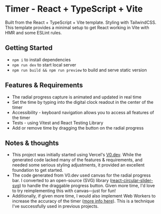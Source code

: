 # Timer - React + TypeScript + Vite

Built from the React + TypeScript + Vite template.
Styling with TailwindCSS.
This template provides a minimal setup to get React working in Vite with HMR and some ESLint rules.

## Getting Started

- `npm i` to install dependencies
- `npm run dev` to start local server
- `npm run build && npm run preview` to build and serve static version

## Features & Requirements
- The radial progress capture is animated and updated in real time
- Set the time by typing into the digital clock readout in the center of the timer
- Accessibility - keyboard navigation allows you to access all features of the timer
- Tests - using Vitest and React Testing Library
- Add or remove time by dragging the button on the radial progress

## Notes & thoughts

- This project was initially started using Vercel's [V0.dev](https://v0.dev/). While the generated code lacked many of the features & requirements, and needed some serious styling adjustments, it provided an excellent foundation to get started.
- The code generated from V0.dev used canvas for the radial progress bar. I converted to an open-source (SVG) library ([react-circular-slider-svg](https://github.com/mnkhouri/react-circular-slider)) to handle the draggable progress button. Given more time, I'd love to try reimplementing this with canvas—just for fun!
- Additionally, if given more time, I would also implement Web Workers to increase the accuracy of the timer ([more info here](https://hackwild.com/article/web-worker-timers/)). This is a technique I've successfully used in previous projects.
